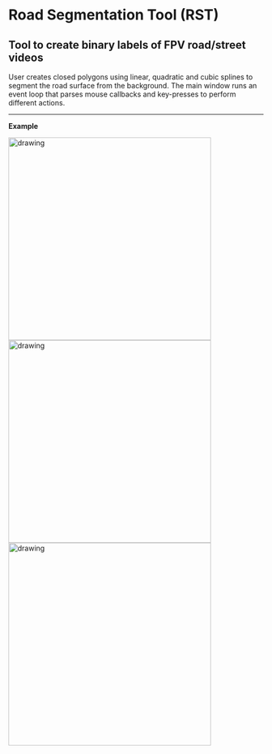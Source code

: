 # Road Segmentation Tool (RST)

## Tool to create binary labels of FPV road/street videos

User creates closed polygons using linear, quadratic and cubic splines to segment the road surface from the background. The main window runs an event loop that parses mouse callbacks and key-presses to perform different actions.

---

**Example**

<img src="https://imgur.com/a/evF07a3" alt="drawing" width="400"/>

<img src="https://imgur.com/a/1T34WYC" alt="drawing" width="400"/>

<img src="https://imgur.com/a/HrNa9kA" alt="drawing" width="400"/>


